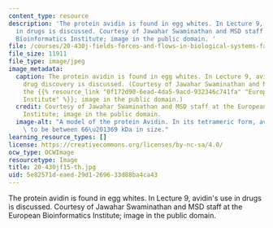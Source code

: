 ```yaml
---
content_type: resource
description: 'The protein avidin is found in egg whites. In Lecture 9, avidin''s use
  in drugs is discussed. Courtesy of Jawahar Swaminathan and MSD staff at the European
  Bioinformatics Institute; image in the public domain. '
file: /courses/20-430j-fields-forces-and-flows-in-biological-systems-fall-2015/5e82571deaed29d1269633d88ba4ca43_20-430jf15-th.jpg
file_size: 11911
file_type: image/jpeg
image_metadata:
  caption: The protein avidin is found in egg whites. In Lecture 9, avidin's use in
    drug discovery is discussed. (Courtesy of Jawahar Swaminathan and MSD staff at
    the {{% resource_link "0f172d90-6ead-4da5-9acd-932346c741fa" "European Bioinformatics
    Institute" %}}; image in the public domain.)
  credit: Courtesy of Jawahar Swaminathan and MSD staff at the European Bioinformatics
    Institute; image in the public domain.
  image-alt: "A model of the protein Avidin. In its tetrameric form, avidin is estimated\
    \ to be between 66\u201369 kDa in size."
learning_resource_types: []
license: https://creativecommons.org/licenses/by-nc-sa/4.0/
ocw_type: OCWImage
resourcetype: Image
title: 20-430jf15-th.jpg
uid: 5e82571d-eaed-29d1-2696-33d88ba4ca43
---
```

The protein avidin is found in egg whites. In Lecture 9, avidin's use in drugs is discussed. Courtesy of Jawahar Swaminathan and MSD staff at the European Bioinformatics Institute; image in the public domain. 